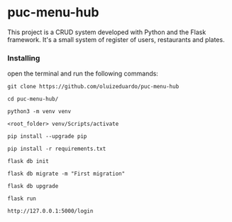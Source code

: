# puc-menu-hub

This project is a CRUD system developed with Python and the Flask framework. It's a small system of register of users, restaurants and plates.

### Installing

open the terminal and run the following commands:


```
git clone https://github.com/oluizeduardo/puc-menu-hub
```
```
cd puc-menu-hub/
```
```
python3 -m venv venv
```
```
<root_folder> venv/Scripts/activate
```
```
pip install --upgrade pip
```
```
pip install -r requirements.txt
```
```
flask db init
```
```
flask db migrate -m "First migration"
```
```
flask db upgrade
```
```
flask run
```
```
http://127.0.0.1:5000/login
```
